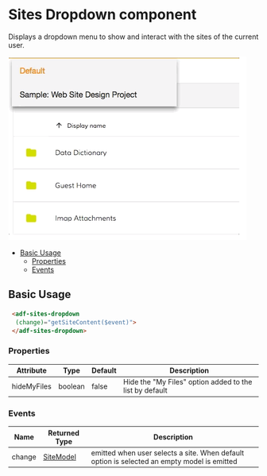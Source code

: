 # Sites Dropdown component

Displays a dropdown menu to show and interact with the sites of the current user.

![Dropdown sites](docassets/images/document-list-dropdown-list.png)

<!-- markdown-toc start - Don't edit this section.  npm run toc to generate it-->

<!-- toc -->

- [Basic Usage](#basic-usage)
  * [Properties](#properties)
  * [Events](#events)

<!-- tocstop -->

<!-- markdown-toc end -->

## Basic Usage

```html
 <adf-sites-dropdown
  (change)="getSiteContent($event)">
 </adf-sites-dropdown>
```

### Properties

| Attribute | Type | Default | Description |
| --- | --- | --- | --- |
| hideMyFiles | boolean | false | Hide the "My Files" option added to the list by default |

### Events

| Name | Returned Type | Description |
| --- | --- | --- |
| change | [SiteModel](https://github.com/Alfresco/alfresco-ng2-components/blob/master/ng2-components/ng2-alfresco-core/src/models/site.model.ts) | emitted when user selects a site. When default option is selected an empty model is emitted  |
